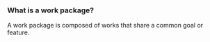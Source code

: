 ### What is a work package?
A work package is composed of works that share a common goal or feature. 
